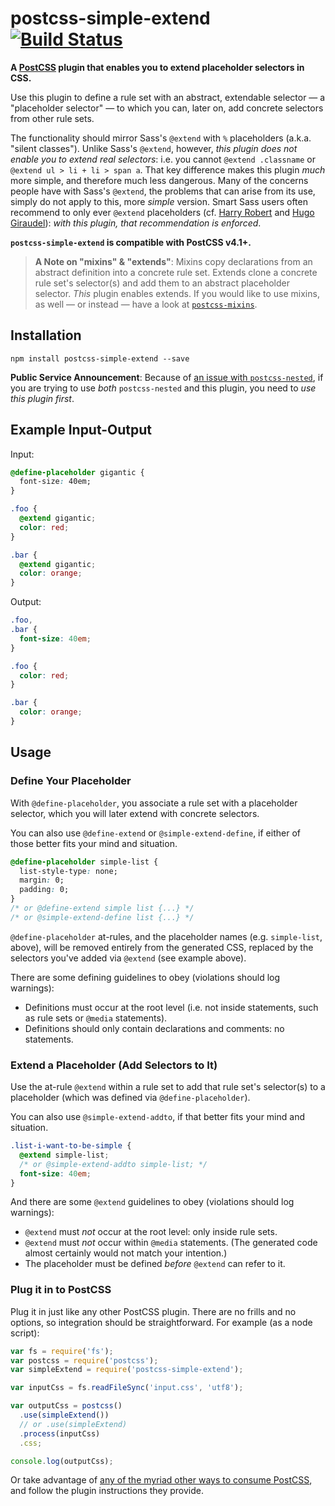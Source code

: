 # postcss-simple-extend [![Build Status](https://travis-ci.org/davidtheclark/postcss-simple-extend.svg?branch=master)](https://travis-ci.org/davidtheclark/postcss-simple-extend)

**A [PostCSS](https://github.com/postcss/postcss) plugin that enables you to extend placeholder selectors in CSS.**

Use this plugin to define a rule set with an abstract, extendable selector — a "placeholder selector" — to which you can, later on, add concrete selectors from other rule sets.

The functionality should mirror Sass's `@extend` with `%` placeholders (a.k.a. "silent classes").
Unlike Sass's `@extend`, however, *this plugin does not enable you to extend real selectors*: i.e. you cannot `@extend .classname` or `@extend ul > li + li > span a`.
That key difference makes this plugin *much* more simple, and therefore much less dangerous.
Many of the concerns people have with Sass's `@extend`, the problems that can arise from its use, simply do not apply to this, more *simple* version. Smart Sass users often recommend to only ever `@extend` placeholders (cf. [Harry Robert](http://csswizardry.com/2014/01/extending-silent-classes-in-sass/) and [Hugo Giraudel](http://sass-guidelin.es/#extend)): *with this plugin, that recommendation is enforced*.

**`postcss-simple-extend` is compatible with PostCSS v4.1+.**

> **A Note on "mixins" & "extends"**: Mixins copy declarations from an abstract definition into a concrete rule set. Extends clone a concrete rule set's selector(s) and add them to an abstract placeholder selector. *This* plugin enables extends. If you would like to use mixins, as well — or instead — have a look at [`postcss-mixins`](https://github.com/postcss/postcss-mixins).

## Installation

```
npm install postcss-simple-extend --save
```

**Public Service Announcement**: Because of [an issue with `postcss-nested`](https://github.com/postcss/postcss-nested/issues/11), if you are trying to use *both* `postcss-nested` and this plugin, you need to *use this plugin first*.

## Example Input-Output

Input:
```css
@define-placeholder gigantic {
  font-size: 40em;
}

.foo {
  @extend gigantic;
  color: red;
}

.bar {
  @extend gigantic;
  color: orange;
}
```

Output:
```css
.foo,
.bar {
  font-size: 40em;
}

.foo {
  color: red;
}

.bar {
  color: orange;
}
```

## Usage

### Define Your Placeholder

With `@define-placeholder`, you associate a rule set with a placeholder selector, which you will later extend with concrete selectors.

You can also use `@define-extend` or `@simple-extend-define`, if either of those better fits your mind and situation.

```css
@define-placeholder simple-list {
  list-style-type: none;
  margin: 0;
  padding: 0;
}
/* or @define-extend simple list {...} */
/* or @simple-extend-define list {...} */
```

`@define-placeholder` at-rules, and the placeholder names (e.g. `simple-list`, above), will be removed entirely from the generated CSS, replaced by the selectors you've added via `@extend` (see example above).

There are some defining guidelines to obey (violations should log warnings):
- Definitions must occur at the root level (i.e. not inside statements, such as rule sets or `@media` statements).
- Definitions should only contain declarations and comments: no statements.

### Extend a Placeholder (Add Selectors to It)

Use the at-rule `@extend` within a rule set to add that rule set's selector(s) to a placeholder (which was defined via `@define-placeholder`).

You can also use `@simple-extend-addto`, if that better fits your mind and situation.

```css
.list-i-want-to-be-simple {
  @extend simple-list;
  /* or @simple-extend-addto simple-list; */
  font-size: 40em;
}
```

And there are some `@extend` guidelines to obey (violations should log warnings):
- `@extend` must *not* occur at the root level: only inside rule sets.
- `@extend` must *not* occur within `@media` statements. (The generated code almost certainly would not match your intention.)
- The placeholder must be defined *before* `@extend` can refer to it.

### Plug it in to PostCSS

Plug it in just like any other PostCSS plugin. There are no frills and no options, so integration should be straightforward. For example (as a node script):

```js
var fs = require('fs');
var postcss = require('postcss');
var simpleExtend = require('postcss-simple-extend');

var inputCss = fs.readFileSync('input.css', 'utf8');

var outputCss = postcss()
  .use(simpleExtend())
  // or .use(simpleExtend)
  .process(inputCss)
  .css;

console.log(outputCss);
```

Or take advantage of [any of the myriad other ways to consume PostCSS](https://github.com/postcss/postcss#usage), and follow the plugin instructions they provide.
